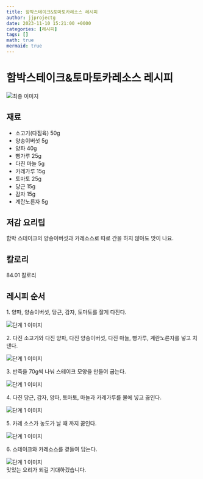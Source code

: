 ```yaml
---
title: 함박스테이크&토마토카레소스 레시피
author: jjprojectg
date: 2023-11-10 15:21:00 +0000
categories: [레시피]
tags: []
math: true
mermaid: true
---
```

<meta name="og:type" content="website"/>
<meta charset="UTF-8"/>
<div class="header">
  <h1>함박스테이크&토마토카레소스 레시피</h1>
</div>

<div class="container my-4">
  <div class="row">
    <div class="col-12 col-md-6">
      <div class="recipe-image">
        <img src="http://www.foodsafetykorea.go.kr/uploadimg/20190408/20190408092358_1554683038189.jpg" class="step-image" alt="최종 이미지"/>
      </div>
    </div>
    <div class="col-12 col-md-6">
      <div class="ingredients">
        <h2>재료</h2>
        <ul class="card">
          <li> 소고기(다짐육) 50g </li>
          <li>  양송이버섯 5g </li>
          <li>  양파 40g </li>
          <li>  빵가루 25g </li>
          <li>  다진 마늘 5g </li>
          <li>  카레가루 15g </li>
          <li>  토마토 25g </li>
          <li>  당근 15g </li>
          <li>  감자 15g </li>
          <li>  계란노른자 5g </li>
</ul>
      </div>
    </div>
    <div class="col-12 col-md-6">
      <div class="ingredients">
        <h2>저감 요리팁</h2>
        <div class="card"> 
          <p>
            함박 스테이크의 양송이버섯과 카레소스로 따로 간을 하지 않아도 맛이 나요.
          </p>
        </div>
      </div>
      <div class="ingredients">
        <h2>칼로리</h2>
        <div class="card"> 
          <p>
            84.01 칼로리
          </p>
        </div>
      </div>
    </div>
  </div>

  <h2 class="my-4">레시피 순서</h2>
  <div class="card recipe-card">
    <div class="card-body recipe-step">
      <p class="card-text step-description">1. 양파, 양송이버섯, 당근, 감자, 토마토를 잘게 다진다.</p>
      <img src="http://www.foodsafetykorea.go.kr/uploadimg/20190408/20190408092441_1554683081182.jpg" alt="단계 1 이미지" class="step-image"/>
    </div>
  </div>
  <div class="card recipe-card">
    <div class="card-body recipe-step">
      <p class="card-text step-description">2. 다진 소고기와 다진 양파, 다진 양송이버섯, 다진 마늘, 빵가루, 계란노른자를 넣고 치댄다.</p>
      <img src="http://www.foodsafetykorea.go.kr/uploadimg/20190408/20190408092515_1554683115376.jpg" alt="단계 1 이미지" class="step-image"/>
    </div>
  </div>
  <div class="card recipe-card">
    <div class="card-body recipe-step">
      <p class="card-text step-description">3. 반죽을 70g씩 나눠 스테이크 모양을 만들어 굽는다.</p>
      <img src="http://www.foodsafetykorea.go.kr/uploadimg/20190408/20190408092543_1554683143299.jpg" alt="단계 1 이미지" class="step-image"/>
    </div>
  </div>
  <div class="card recipe-card">
    <div class="card-body recipe-step">
      <p class="card-text step-description">4. 다진 당근, 감자, 양파, 토마토, 마늘과 카레가루를 물에 넣고 끓인다.</p>
      <img src="http://www.foodsafetykorea.go.kr/uploadimg/20190408/20190408092608_1554683168007.jpg" alt="단계 1 이미지" class="step-image"/>
    </div>
  </div>
  <div class="card recipe-card">
    <div class="card-body recipe-step">
      <p class="card-text step-description">5. 카레 소스가 농도가 날 때 까지 끓인다.</p>
      <img src="http://www.foodsafetykorea.go.kr/uploadimg/20190408/20190408092631_1554683191540.jpg" alt="단계 1 이미지" class="step-image"/>
    </div>
  </div>
  <div class="card recipe-card">
    <div class="card-body recipe-step">
      <p class="card-text step-description">6. 스테이크와 카레소스를 곁들여 담는다.</p>
      <img src="http://www.foodsafetykorea.go.kr/uploadimg/20190408/20190408092650_1554683210156.jpg" alt="단계 1 이미지" class="step-image"/>
    </div>
  </div>

</div>
맛있는 요리가 되길 기대하겠습니다.
